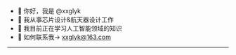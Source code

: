 - 👋 你好，我是 @xxglyk
- 👀 我从事芯片设计&航天器设计工作
- 🌱 我目前正在学习人工智能领域的知识
- 💞️ 如何联系我-> xxglyk@163.com
------------------------------------------

